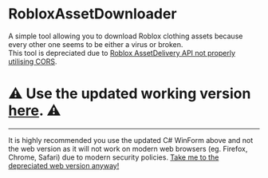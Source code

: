 # RobloxAssetDownloader
A simple tool allowing you to download Roblox clothing assets because every other one seems to be either a virus or broken.<br>
This tool is depreciated due to [Roblox AssetDelivery API not properly utilising CORS](https://devforum.roblox.com/t/cors-error-on-users-api/1614679/6).

# ⚠️ Use the updated working version [here](https://github.com/uDMBK/RobloxAssetDownloader-CSharp). ⚠️

<hr>

It is highly recommended you use the updated C# WinForm above and not the web version as it will not work on modern web browsers (eg. Firefox, Chrome, Safari) due to modern security policies.
[Take me to the depreciated web version anyway!](https://dmbkdevelopment.com/asset-downloader)
